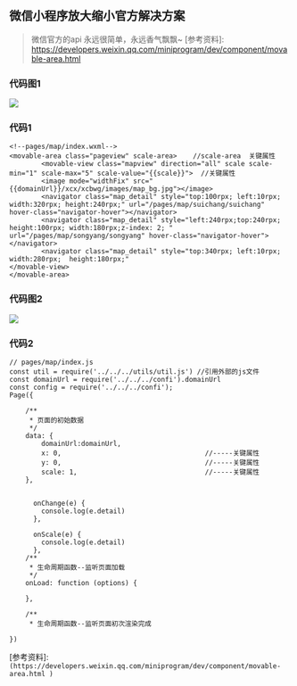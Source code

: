## 微信小程序放大缩小官方解决方案



> 微信官方的api 永远很简单，永远香气飘飘~
>[参考资料]: https://developers.weixin.qq.com/miniprogram/dev/component/movable-area.html



### 代码图1
![](/code/2303171.png)     


### 代码1
```wxml
<!--pages/map/index.wxml-->
<movable-area class="pageview" scale-area>    //scale-area  关键属性
        <movable-view class="mapview" direction="all" scale scale-min="1" scale-max="5" scale-value="{{scale}}">  //关键属性
        <image mode="widthFix" src="{{domainUrl}}/xcx/xcbwg/images/map_bg.jpg"></image>
        <navigator class="map_detail" style="top:100rpx; left:10rpx; width:320rpx; height:240rpx;" url="/pages/map/suichang/suichang" hover-class="navigator-hover"></navigator>
        <navigator class="map_detail" style="left:240rpx;top:240rpx;  height:100rpx; width:180rpx;z-index: 2; " url="/pages/map/songyang/songyang" hover-class="navigator-hover"></navigator>
        <navigator class="map_detail" style="top:340rpx; left:10rpx; width:280rpx;  height:180rpx;" 
</movable-view>
</movable-area>

```

### 代码图2
![](/code/2303172.png)     

### 代码2
```
// pages/map/index.js
const util = require('../../../utils/util.js') //引用外部的js文件
const domainUrl = require('../../../confi').domainUrl
const config = require('../../../confi');
Page({

    /**
     * 页面的初始数据
     */
    data: {
        domainUrl:domainUrl,
        x: 0,                                    //-----关键属性
        y: 0, 									 //-----关键属性
        scale: 1,								 //-----关键属性	
    },

   
      onChange(e) {
        console.log(e.detail)
      },
    
      onScale(e) {
        console.log(e.detail)
      },
    /**
     * 生命周期函数--监听页面加载
     */
    onLoad: function (options) {

    },

    /**
     * 生命周期函数--监听页面初次渲染完成
 
})
```  

[参考资料]:  `(https://developers.weixin.qq.com/miniprogram/dev/component/movable-area.html )`